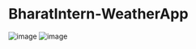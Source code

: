 # BharatIntern-WeatherApp
![image](https://github.com/MeghanaKuruvadi/BharatIntern-WeatherApp/assets/120444030/757a5ca5-64b6-4c74-a0dc-47acd817a852)
![image](https://github.com/MeghanaKuruvadi/BharatIntern-WeatherApp/assets/120444030/30a05e04-394b-412c-8a8b-d7dab704939c)
